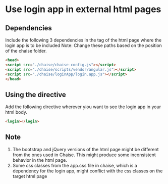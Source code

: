# Use login app in external html pages

## Dependencies
Include the following 3 dependencies in the <head> tag of the html page where the login app is to be included
Note: Change these paths based on the position of the chaise folder.
```html
<head>
<script src="./chaise/chaise-config.js"></script>
<script src="./chaise/scripts/vendor/angular.js"></script>
<script src="./chaise/loginApp/login.app.js"></script>
</head>
```
## Using the <login> directive
Add the following directive wherever yiou want to see the login app in your html body.
```html
<login></login>
```

## Note
1. The bootstrap and jQuery versions of the html page might be different from the ones used in Chaise. This might produce some inconsistent behavior in the html page.
2. Some css classes from the app.css file in chaise, which is a dependency for the login app, might conflict with the css classes on the target html page